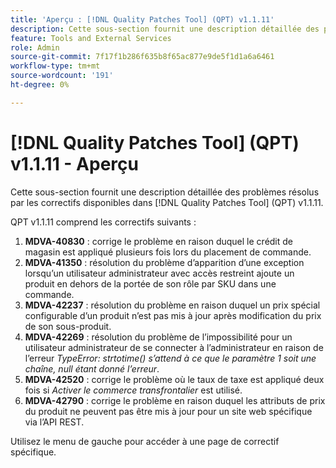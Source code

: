 ```yaml
---
title: 'Aperçu : [!DNL Quality Patches Tool] (QPT) v1.1.11'
description: Cette sous-section fournit une description détaillée des problèmes résolus par les correctifs disponibles dans [!DNL Quality Patches Tool] (QPT) v1.1.11.
feature: Tools and External Services
role: Admin
source-git-commit: 7f17f1b286f635b8f65ac877e9de5f1d1a6a6461
workflow-type: tm+mt
source-wordcount: '191'
ht-degree: 0%

---
```


# [!DNL Quality Patches Tool] (QPT) v1.1.11 - Aperçu

Cette sous-section fournit une description détaillée des problèmes résolus par les correctifs disponibles dans [!DNL Quality Patches Tool] (QPT) v1.1.11.

QPT v1.1.11 comprend les correctifs suivants :

1. **MDVA-40830** : corrige le problème en raison duquel le crédit de magasin est appliqué plusieurs fois lors du placement de commande.
1. **MDVA-41350** : résolution du problème d’apparition d’une exception lorsqu’un utilisateur administrateur avec accès restreint ajoute un produit en dehors de la portée de son rôle par SKU dans une commande.
1. **MDVA-42237** : résolution du problème en raison duquel un prix spécial configurable d’un produit n’est pas mis à jour après modification du prix de son sous-produit.
1. **MDVA-42269** : résolution du problème de l’impossibilité pour un utilisateur administrateur de se connecter à l’administrateur en raison de l’erreur *TypeError: strtotime() s’attend à ce que le paramètre 1 soit une chaîne, null étant donné l’erreur*.
1. **MDVA-42520** : corrige le problème où le taux de taxe est appliqué deux fois si *Activer le commerce transfrontalier* est utilisé.
1. **MDVA-42790** : corrige le problème en raison duquel les attributs de prix du produit ne peuvent pas être mis à jour pour un site web spécifique via l’API REST.

Utilisez le menu de gauche pour accéder à une page de correctif spécifique.
